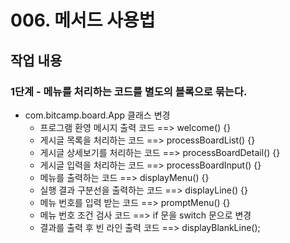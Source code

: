 # 006. 메서드 사용법


## 작업 내용

### 1단계 - 메뉴를 처리하는 코드를 별도의 블록으로 묶는다.
- com.bitcamp.board.App 클래스 변경
  - 프로그램 환영 메시지 출력 코드 ==> welcome() {}
  - 게시글 목록을 처리하는 코드 ==> processBoardList() {}
  - 게시글 상세보기를 처리하는 코드 ==> processBoardDetail() {}
  - 게시글 입력을 처리하는 코드 ==> processBoardInput() {}
  - 메뉴를 출력하는 코드 ==> displayMenu() {}
  - 실행 결과 구분선을 출력하는 코드 ==> displayLine() {}
  - 메뉴 번호를 입력 받는 코드 ==> promptMenu() {}
  - 메뉴 번호 조건 검사 코드 ==> if 문을 switch 문으로 변경 
  - 결과를 출력 후 빈 라인 출력 코드 ==> displayBlankLine(); 
  

